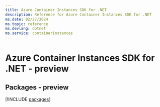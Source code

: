 ```yaml
---
title: Azure Container Instances SDK for .NET
description: Reference for Azure Container Instances SDK for .NET
ms.date: 02/27/2024
ms.topic: reference
ms.devlang: dotnet
ms.service: containerinstances
---
```

# Azure Container Instances SDK for .NET - preview
## Packages - preview
[!INCLUDE [packages](container-instances-index.md)]
